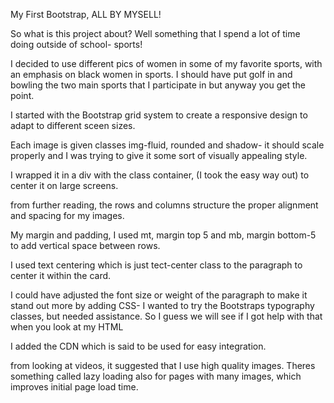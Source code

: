 My First Bootstrap, ALL BY MYSELL!

So what is this project about?  Well something that I spend a lot of time doing outside of school- sports!

I decided to use different pics of women in some of my favorite sports, with an emphasis on black women in sports.  I should have put golf in and bowling the two main sports that I participate in but anyway you get the point.

I started with the Bootstrap grid system to create a responsive design to adapt to different sceen sizes.

Each image is given classes img-fluid, rounded and shadow- it should scale properly and I was trying to give it some sort of visually appealing style.

I wrapped it in a div with the class container, (I took the easy way out) to center it on large screens.

from further reading, the rows and columns structure the proper alignment and spacing for my images.

My margin and padding, I used mt, margin top 5 and mb, margin bottom-5 to add vertical space between rows.

I used text centering which is just tect-center class to the paragraph to center it within the card.

I could have adjusted the font size or weight of the paragraph to make it stand out more by adding CSS-  I wanted to try the Bootstraps typography classes, but needed assistance.  So I guess we will see if I got help with that when you look at my HTML

I added the CDN which is said to be used for easy integration.

from looking at videos, it suggested that I use high quality images.  Theres something called lazy loading also for pages with many images, which improves initial page load time.

